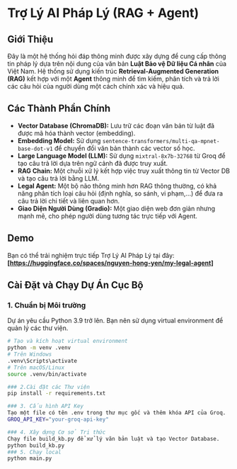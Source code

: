# Trợ Lý AI Pháp Lý (RAG + Agent)

## Giới Thiệu
Đây là một hệ thống hỏi đáp thông minh được xây dựng để cung cấp thông tin pháp lý dựa trên nội dung của văn bản **Luật Bảo vệ Dữ liệu Cá nhân** của Việt Nam. Hệ thống sử dụng kiến trúc **Retrieval-Augmented Generation (RAG)** kết hợp với một **Agent** thông minh để tìm kiếm, phân tích và trả lời các câu hỏi của người dùng một cách chính xác và hiệu quả.

## Các Thành Phần Chính
-   **Vector Database (ChromaDB):** Lưu trữ các đoạn văn bản từ luật đã được mã hóa thành vector (embedding).
-   **Embedding Model:** Sử dụng `sentence-transformers/multi-qa-mpnet-base-dot-v1` để chuyển đổi văn bản thành các vector số học.
-   **Large Language Model (LLM):** Sử dụng `mixtral-8x7b-32768` từ Groq để tạo câu trả lời dựa trên ngữ cảnh đã được truy xuất.
-   **RAG Chain:** Một chuỗi xử lý kết hợp việc truy xuất thông tin từ Vector DB và tạo câu trả lời bằng LLM.
-   **Legal Agent:** Một bộ não thông minh hơn RAG thông thường, có khả năng phân tích loại câu hỏi (định nghĩa, so sánh, vi phạm,...) để đưa ra câu trả lời chi tiết và liên quan hơn.
-   **Giao Diện Người Dùng (Gradio):** Một giao diện web đơn giản nhưng mạnh mẽ, cho phép người dùng tương tác trực tiếp với Agent.

## Demo
Bạn có thể trải nghiệm trực tiếp Trợ Lý AI Pháp Lý tại đây:
**[https://huggingface.co/spaces/nguyen-hong-yen/my-legal-agent]**

## Cài Đặt và Chạy Dự Án Cục Bộ

### 1. Chuẩn bị Môi trường
Dự án yêu cầu Python 3.9 trở lên. Bạn nên sử dụng virtual environment để quản lý các thư viện.

```bash
# Tạo và kích hoạt virtual environment
python -m venv .venv
# Trên Windows
.venv\Scripts\activate
# Trên macOS/Linux
source .venv/bin/activate

### 2.Cài đặt các Thư viện
pip install -r requirements.txt

### 3. Cấu hình API Key
Tạo một file có tên .env trong thư mục gốc và thêm khóa API của Groq.
GROQ_API_KEY="your-groq-api-key"

### 4. Xây dựng Cơ sở Tri thức
Chạy file build_kb.py để xử lý văn bản luật và tạo Vector Database.
python build_kb.py
### 5. Chạy local
python main.py

